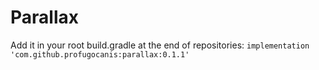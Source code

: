 # Parallax

Add it in your root build.gradle at the end of repositories:
`implementation 'com.github.profugocanis:parallax:0.1.1'`
